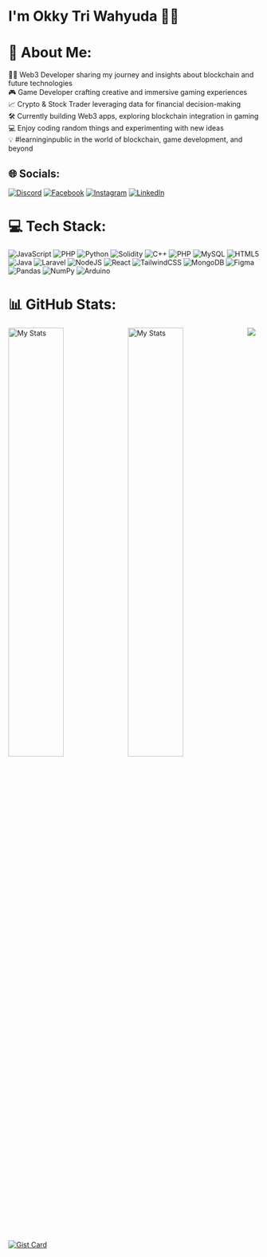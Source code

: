 # I'm Okky Tri Wahyuda 👋🏻

# 💫 About Me:
👨‍💻 Web3 Developer sharing my journey and insights about blockchain and future technologies<br>🎮 Game Developer crafting creative and immersive gaming experiences<br>📈 Crypto & Stock Trader leveraging data for financial decision-making<br>🛠️ Currently building Web3 apps, exploring blockchain integration in gaming<br>💻 Enjoy coding random things and experimenting with new ideas<br>💡 #learninginpublic in the world of blockchain, game development, and beyond


## 🌐 Socials:
[![Discord](https://img.shields.io/badge/Discord-%237289DA.svg?logo=discord&logoColor=white)](https://discord.gg/499857987339288576) [![Facebook](https://img.shields.io/badge/Facebook-%231877F2.svg?logo=Facebook&logoColor=white)](https://facebook.com/zennshii05) [![Instagram](https://img.shields.io/badge/Instagram-%23E4405F.svg?logo=Instagram&logoColor=white)](https://instagram.com/zennshii) [![LinkedIn](https://img.shields.io/badge/LinkedIn-%230077B5.svg?logo=linkedin&logoColor=white)](https://linkedin.com/in/okkytw) 

# 💻 Tech Stack:
![JavaScript](https://img.shields.io/badge/javascript-%23323330.svg?style=flat&logo=javascript&logoColor=%23F7DF1E) ![PHP](https://img.shields.io/badge/php-%23777BB4.svg?style=flat&logo=php&logoColor=white) ![Python](https://img.shields.io/badge/python-3670A0?style=flat&logo=python&logoColor=ffdd54) ![Solidity](https://img.shields.io/badge/Solidity-%23363636.svg?style=flat&logo=solidity&logoColor=white) ![C++](https://img.shields.io/badge/c++-%2300599C.svg?style=flat&logo=c%2B%2B&logoColor=white) ![PHP](https://img.shields.io/badge/php-%23777BB4.svg?style=flat&logo=php&logoColor=white) ![MySQL](https://img.shields.io/badge/mysql-4479A1.svg?style=flat&logo=mysql&logoColor=white) ![HTML5](https://img.shields.io/badge/html5-%23E34F26.svg?style=flat&logo=html5&logoColor=white) ![Java](https://img.shields.io/badge/java-%23ED8B00.svg?style=flat&logo=openjdk&logoColor=white) ![Laravel](https://img.shields.io/badge/laravel-%23FF2D20.svg?style=flat&logo=laravel&logoColor=white) ![NodeJS](https://img.shields.io/badge/node.js-6DA55F?style=flat&logo=node.js&logoColor=white) ![React](https://img.shields.io/badge/react-%2320232a.svg?style=flat&logo=react&logoColor=%2361DAFB) ![TailwindCSS](https://img.shields.io/badge/tailwindcss-%2338B2AC.svg?style=flat&logo=tailwind-css&logoColor=white) ![MongoDB](https://img.shields.io/badge/MongoDB-%234ea94b.svg?style=flat&logo=mongodb&logoColor=white) ![Figma](https://img.shields.io/badge/figma-%23F24E1E.svg?style=flat&logo=figma&logoColor=white) ![Pandas](https://img.shields.io/badge/pandas-%23150458.svg?style=flat&logo=pandas&logoColor=white) ![NumPy](https://img.shields.io/badge/numpy-%23013243.svg?style=flat&logo=numpy&logoColor=white) ![Arduino](https://img.shields.io/badge/-Arduino-00979D?style=flat&logo=Arduino&logoColor=white)

# 📊 GitHub Stats:
<img alt="My Stats" align="left" width="47%" src="https://github-readme-stats.vercel.app/api?username=OrionShii&theme=swift&hide_border=false&include_all_commits=false&count_private=false)"/>
<img alt="My Stats" align="left" width="47%" src="https://github-readme-stats.vercel.app/api/top-langs/?username=OrionShii&theme=swift&hide_border=false&include_all_commits=false&count_private=false&langs_count=8&layout=compact"/>

[![](https://visitcount.itsvg.in/api?id=OrionShii&icon=0&color=0)](https://visitcount.itsvg.in)
[![Gist Card](https://github-readme-stats.vercel.app/api/gist?id=bbfce31e0217a3689c8d961a356cb10d)](https://gist.github.com/Yizack/bbfce31e0217a3689c8d961a356cb10d/)

